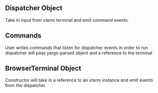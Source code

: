 ## Dispatcher Object

Take in input from xterm terminal and emit command events. 

## Commands

User writes commands that listen for dispatcher events in order to run
dispatcher will pass yargs-parsed object and a reference to the terminal

## BrowserTerminal Object 

Constructor will take in a reference to an xterm instance and emit events from the dispatcher. 

